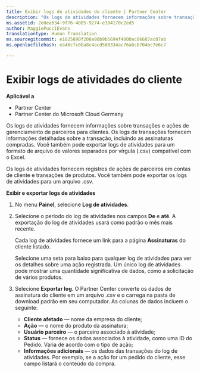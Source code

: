 ```yaml
---
title: Exibir logs de atividades do cliente | Partner Center
description: "Os logs de atividades fornecem informações sobre transações e ações de gerenciamento de parceiros para clientes."
ms.assetid: 2e8ea634-9f76-4005-9274-e104170c2ed5
author: MaggiePucciEvans
translationtype: Human Translation
ms.sourcegitcommit: e1825890f208a90b9b5694f4000ac06687ac87ab
ms.openlocfilehash: ea46cfc0ba8c4acd580334ac76abcb704bc7e6c7

---
```


# Exibir logs de atividades do cliente

**Aplicável a**

-  Partner Center
-  Partner Center do Microsoft Cloud Germany

Os logs de atividades fornecem informações sobre transações e ações de gerenciamento de parceiros para clientes. Os logs de transações fornecem informações detalhadas sobre a transação, incluindo as assinaturas compradas. Você também pode exportar logs de atividades para um formato de arquivo de valores separados por vírgula (.csv) compatível com o Excel.

<a href="" id="activitylogs"></a>
Os logs de atividades fornecem registros de ações de parceiros em contas de cliente e transações de produtos. Você também pode exportar os logs de atividades para um arquivo .csv.

**Exibir e exportar logs de atividades**

1.  No menu **Painel**, selecione **Log de atividades**.
2.  Selecione o período do log de atividades nos campos **De** e **até**. A exportação do log de atividades usará como padrão o mês mais recente.

    Cada log de atividades fornece um link para a página **Assinaturas** do cliente listado.

    Selecione uma seta para baixo para qualquer log de atividades para ver os detalhes sobre uma ação registrada. Um único log de atividades pode mostrar uma quantidade significativa de dados, como a solicitação de vários produtos.

3.  Selecione **Exportar log**. O Partner Center converte os dados de assinatura do cliente em um arquivo .csv e o carrega na pasta de download padrão em seu computador. As colunas de dados incluem o seguinte:
    -   **Cliente afetado** — nome da empresa do cliente;
    -   **Ação** — o nome do produto da assinatura;
    -   **Usuário parceiro** — o parceiro associado à atividade;
    -   **Status** — fornece os dados associados à atividade, como uma ID do Pedido. Varia de acordo com o tipo de ação;
    -   **Informações adicionais** — os dados das transações do log de atividades. Por exemplo, se a ação for um pedido do cliente, esse campo listará o conteúdo da compra.

 

 






<!--HONumber=Jan17_HO2-->


